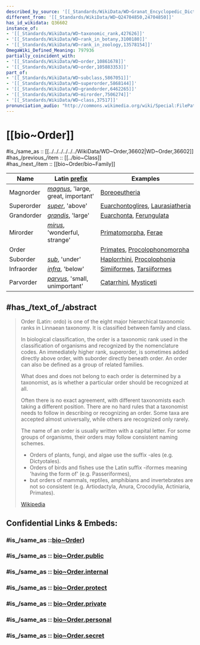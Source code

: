 ```yaml
---
described_by_source: '[[_Standards/WikiData/WD~Granat_Encyclopedic_Dictionary,4532138]]'
different_from: '[[_Standards/WikiData/WD~Q24704850,24704850]]'
has_id_wikidata: Q36602
instance_of:
- '[[_Standards/WikiData/WD~taxonomic_rank,427626]]'
- '[[_Standards/WikiData/WD~rank_in_botany,3100180]]'
- '[[_Standards/WikiData/WD~rank_in_zoology,13578154]]'
OmegaWiki_Defined_Meaning: 797936
partially_coincident_with:
- '[[_Standards/WikiData/WD~order,10861678]]'
- '[[_Standards/WikiData/WD~order,105883353]]'
part_of:
- '[[_Standards/WikiData/WD~subclass,5867051]]'
- '[[_Standards/WikiData/WD~superorder,5868144]]'
- '[[_Standards/WikiData/WD~grandorder,6462265]]'
- '[[_Standards/WikiData/WD~mirorder,7506274]]'
- '[[_Standards/WikiData/WD~class,37517]]'
pronunciation_audio: "http://commons.wikimedia.org/wiki/Special:FilePath/LL-Q9610%20%28ben%29-Tahmid-%E0%A6%AC%E0%A6%B0%E0%A7%8D%E0%A6%97.wav"
---
```


# [[bio~Order]] 

#is_/same_as :: [[../../../../../../WikiData/WD~Order,36602|WD~Order,36602]]   
#has_/previous_/item :: [[../bio~Class]]  
#has_/next_/item :: [[bio~Order/bio~Family]]  

|Name|Latin [prefix](https://en.wikipedia.org/wiki/Prefix "Prefix")|Examples|
|---|---|---|
|Magnorder|_[magnus](https://en.wiktionary.org/wiki/magnus#Latin "wikt:magnus")_, 'large, great, important'|[Boreoeutheria](https://en.wikipedia.org/wiki/Boreoeutheria "Boreoeutheria")|
|Superorder|_[super](https://en.wiktionary.org/wiki/super#Latin "wikt:super")_, 'above'|[Euarchontoglires](https://en.wikipedia.org/wiki/Euarchontoglires "Euarchontoglires"), [Laurasiatheria](https://en.wikipedia.org/wiki/Laurasiatheria "Laurasiatheria")|
|Grandorder|_[grandis](https://en.wiktionary.org/wiki/grandis#Latin "wikt:grandis")_, 'large'|[Euarchonta](https://en.wikipedia.org/wiki/Euarchonta "Euarchonta"), [Ferungulata](https://en.wikipedia.org/wiki/Ferungulata "Ferungulata")|
|Mirorder|_[mirus](https://en.wiktionary.org/wiki/mirus#Latin "wikt:mirus")_, 'wonderful, strange'|[Primatomorpha](https://en.wikipedia.org/wiki/Primatomorpha "Primatomorpha"), [Ferae](https://en.wikipedia.org/wiki/Ferae "Ferae")|
|Order||[Primates](https://en.wikipedia.org/wiki/Primate "Primate"), [Procolophonomorpha](https://en.wikipedia.org/wiki/Procolophonomorpha "Procolophonomorpha")|
|Suborder|_[sub](https://en.wiktionary.org/wiki/sub#Latin "wikt:sub")_, 'under'|[Haplorrhini](https://en.wikipedia.org/wiki/Haplorrhini "Haplorrhini"), [Procolophonia](https://en.wikipedia.org/wiki/Procolophonia "Procolophonia")|
|Infraorder|_[infra](https://en.wiktionary.org/wiki/infra#Latin "wikt:infra")_, 'below'|[Simiiformes](https://en.wikipedia.org/wiki/Simiiformes "Simiiformes"), [Tarsiiformes](https://en.wikipedia.org/wiki/Tarsiiformes "Tarsiiformes")|
|Parvorder|_[parvus](https://en.wiktionary.org/wiki/parvus#Latin "wikt:parvus")_, 'small, unimportant'|[Catarrhini](https://en.wikipedia.org/wiki/Catarrhini "Catarrhini"), [Mysticeti](https://en.wikipedia.org/wiki/Baleen_whale "Baleen whale")|

## #has_/text_of_/abstract 

> Order (Latin: ordo) is one of the eight major hierarchical taxonomic ranks in Linnaean taxonomy. 
> It is classified between family and class. 
> 
> In biological classification, the order is a taxonomic rank used in the classification of organisms 
> and recognized by the nomenclature codes. 
> An immediately higher rank, superorder, is sometimes added directly above order, 
> with suborder directly beneath order. 
> An order can also be defined as a group of related families.
>
> What does and does not belong to each order is determined by a taxonomist, 
> as is whether a particular order should be recognized at all. 
> 
> Often there is no exact agreement, with different taxonomists each taking a different position. 
> There are no hard rules that a taxonomist needs to follow in describing or recognizing an order. 
> Some taxa are accepted almost universally, while others are recognized only rarely.
>
> The name of an order is usually written with a capital letter. 
> For some groups of organisms, their orders may follow consistent naming schemes. 
> - Orders of plants, fungi, and algae use the suffix -ales (e.g. Dictyotales). 
> - Orders of birds and fishes use the Latin suffix -iformes meaning 'having the form of' (e.g. Passeriformes), 
> - but orders of mammals, reptiles, amphibians and invertebrates are not so consistent 
> (e.g. Artiodactyla, Anura, Crocodylia, Actiniaria, Primates).
>
> [Wikipedia](https://en.wikipedia.org/wiki/Order%20(biology)) 


## Confidential Links & Embeds: 

### #is_/same_as ::[bio~Order](bio~Order.md)) 

### #is_/same_as :: [bio~Order.public](/_public/bio/bio~Domain/Eukarya/Animal/Bilateria/bio~Class/bio~Order.public.md) 

### #is_/same_as :: [bio~Order.internal](/_internal/bio/bio~Domain/Eukarya/Animal/Bilateria/bio~Class/bio~Order.internal.md) 

### #is_/same_as :: [bio~Order.protect](/_protect/bio/bio~Domain/Eukarya/Animal/Bilateria/bio~Class/bio~Order.protect.md) 

### #is_/same_as :: [bio~Order.private](/_private/bio/bio~Domain/Eukarya/Animal/Bilateria/bio~Class/bio~Order.private.md) 

### #is_/same_as :: [bio~Order.personal](/_personal/bio/bio~Domain/Eukarya/Animal/Bilateria/bio~Class/bio~Order.personal.md) 

### #is_/same_as :: [bio~Order.secret](/_secret/bio/bio~Domain/Eukarya/Animal/Bilateria/bio~Class/bio~Order.secret.md)

